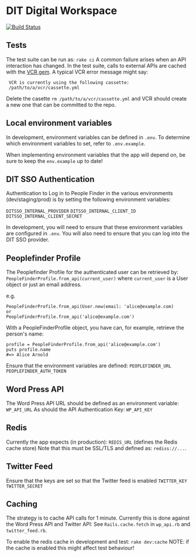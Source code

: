 # DIT Digital Workspace

[![Build Status](https://travis-ci.org/uktrade/digital-workspace.png?branch=master)](https://travis-ci.org/uktrade/digital-workspace)

## Tests
The test suite can be run as:
`rake ci`
A common failure arises when an API interaction has changed. In the test suite, calls to external APIs are cached with the [VCR gem](https://github.com/vcr/vcr).
A typical VCR error message might say:
```
 VCR is currently using the following cassette:
 /path/to/a/vcr/cassette.yml
```
Delete the casette `rm /path/to/a/vcr/cassette.yml` and VCR should create a new one that can be committed to the repo.

## Local environment variables

In development, environment variables can be defined in `.env`. To determine which environment variables to set, refer to `.env.example`.

When implementing environment variables that the app will depend on, be sure to keep the `env.example` up to date!

## DIT SSO Authentication

Authentication to Log in to People Finder in the various environments (dev/staging/prod) is by setting the following environment variables:

`DITSSO_INTERNAL_PROVIDER`
`DITSSO_INTERNAL_CLIENT_ID`
`DITSSO_INTERNAL_CLIENT_SECRET`

In development, you will need to ensure that these environment variables are configured in `.env`. You will also need to ensure that you can log into the DIT SSO provider.

## Peoplefinder Profile
The Peoplefinder Profile for the authenticated user can be retrieved by:
`PeopleFinderProfile.from_api(current_user)` where `current_user` is a User object or just an email address.

e.g.
```
PeopleFinderProfile.from_api(User.new(email: 'alice@example.com)
or
PeopleFinderProfile.from_api('alice@example.com')
```

With a PeopleFinderProfile object, you have can, for example, retrieve the person's name:
```
profile = PeopleFinderProfile.from_api('alice@example.com')
puts profile.name
#=> Alice Arnold
```
Ensure that the environment variables are defined:
`PEOPLEFINDER_URL`
`PEOPLEFINDER_AUTH_TOKEN`

## Word Press API
The Word Press API URL should be defined as an environment variable:
`WP_API_URL`
As should the API Authentication Key:
`WP_API_KEY`

## Redis
Currently the app expects (in production):
`REDIS_URL` (defines the Redis cache store)
Note that this must be SSL/TLS and defined as: `rediss://...`.

## Twitter Feed
Ensure that the keys are set so that the Twitter feed is enabled
`TWITTER_KEY`
`TWITTER_SECRET`

## Caching
The strategy is to cache API calls for 1 minute. Currently this is done against the Word Press API and Twitter API:
See `Rails.cache.fetch` in `wp_api.rb` and `twitter_feed.rb`.

To enable the redis cache in development and test:
`rake dev:cache`
NOTE: if the cache is enabled this might affect test behaviour!
